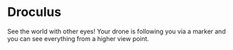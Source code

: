 # Droculus
See the world with other eyes! Your drone is following you via a marker and you can see everything from a higher view point.

